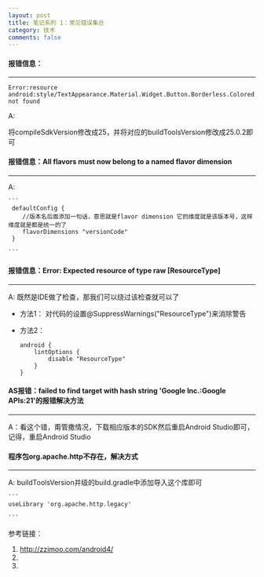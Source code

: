 ```yaml
---
layout: post
title: 笔记系列 1：常见错误集合
category: 技术
comments: false
---
```

 
#### 报错信息：
---
```
Error:resource android:style/TextAppearance.Material.Widget.Button.Borderless.Colored not found

```

A: 

将compileSdkVersion修改成25，并将对应的buildToolsVersion修改成25.0.2即可

#### 报错信息：All flavors must now belong to a named flavor dimension
---
A: 
	
	```
	 defaultConfig {
	    //版本名后面添加一句话，意思就是flavor dimension 它的维度就是该版本号，这样维度就是都是统一的了
		flavorDimensions "versionCode"
     }

	```

#### 报错信息：Error: Expected resource of type raw [ResourceType]

---
A: 既然是IDE做了检查，那我们可以绕过该检查就可以了
	
* 方法1： 对代码的设置@SuppressWarnings("ResourceType")来消除警告
	
* 方法2： 

	```
	android {
 		lintOptions {
    		disable "ResourceType"
  		}
	}

	```

#### AS报错：failed to find target with hash string 'Google Inc.:Google APIs:21'的报错解决方法
---	
A：看这个错，甭管撒情况，下载相应版本的SDK然后重启Android Studio即可，记得，重启Android Studio
	
#### 程序包org.apache.http不存在，解决方式
---
A: buildToolsVersion并级的build.gradle中添加导入这个库即可
	
	```
	useLibrary 'org.apache.http.legacy'
	
	```
	
		
	
	
	
	
参考链接：
1. <http://zzimoo.com/android4/>
2. 
3. 
	
	
	
	
	
	
	
	
	
	
	